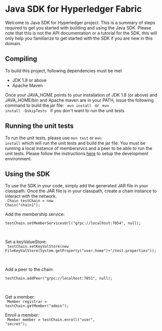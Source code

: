 # Java SDK for Hyperledger Fabric
Welcome to Java SDK for Hyperledger project. This is a summary of steps required to get you started with building and using the Java SDK. Please note that this is not the API documentation or a tutorial for the SDK, this will only help you familiarize to get started with the SDK if you are new in this domain.

## Compiling
To build this project, following dependencies must be met
* JDK 1.8 or above
* Apache Maven

Once your JAVA_HOME points to your installation of JDK 1.8 (or above) and JAVA_HOME/bin and Apache maven are in your PATH, issue the following command to build the jar file:
<code>
  mvn install
</code>
or
<code>
  mvn install -DskipTests
</code> if you don't want to run the unit tests

## Running the unit tests
To run the unit tests, please use <code>mvn test</code> or <code>mvn install</code> which will run the unit tests and build the jar file. You must be running a local instance of membersrvcs and a peer to be able to run the unit tests. Please follow the instructions <a href="https://github.com/hyperledger/fabric/blob/master/docs/dev-setup/devenv.md">here<a> to setup the development environment.

## Using the SDK
To use the SDK in your code, simply add the generated JAR file in your classpath. 
Once the JAR file is in your classpath, create a chain instance to interact with the network.<br>
<code>
Chain testChain = new Chain("chain1");
</code><br>

Add the membership service:<br>
<code>
testChain.setMemberServicesUrl("grpc://localhost:7054", null);			
</code><br>

Set a keyValueStore:<br>
<code>
testChain.setKeyValStore(new FileKeyValStore(System.getProperty("user.home")+"/test.properties"));			
</code><br>

Add a peer to the chain:<br>
<code>
testChain.addPeer("grpc://localhost:7051", null);			
</code><br>

Get a member:<br>
<code>
Member registrar = testChain.getMember("admin");
</code><br>

Enroll a member:<br>
<code>
  Member member = testChain.enroll("user", "secret");
</code><br>
